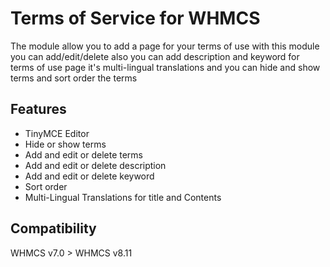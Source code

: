 # Terms of Service for WHMCS
The module allow you to add a page for your terms of use with this module you can add/edit/delete also you can add description and keyword for terms of use page it's multi-lingual translations and you can hide and show terms and sort order the terms

## Features
- TinyMCE Editor
- Hide or show terms
- Add and edit or delete terms
- Add and edit or delete description
- Add and edit or delete keyword
- Sort order
- Multi-Lingual Translations for title and Contents

## Compatibility
WHMCS v7.0 > WHMCS v8.11


